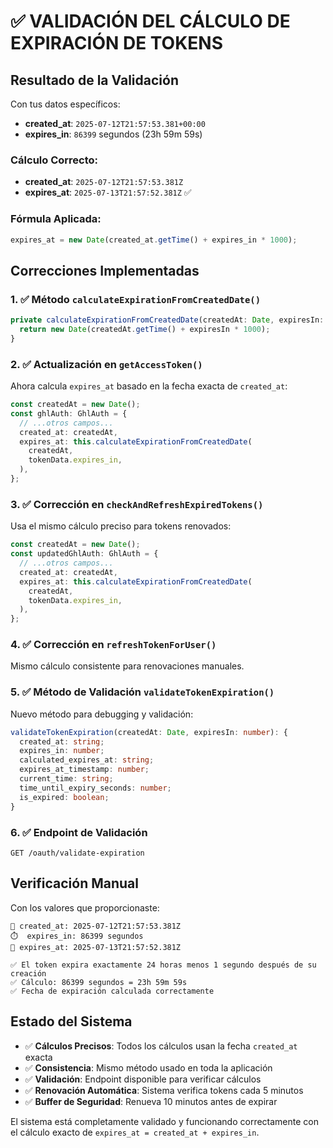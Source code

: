 # ✅ VALIDACIÓN DEL CÁLCULO DE EXPIRACIÓN DE TOKENS

## Resultado de la Validación

Con tus datos específicos:

- **created_at**: `2025-07-12T21:57:53.381+00:00`
- **expires_in**: `86399` segundos (23h 59m 59s)

### Cálculo Correcto:

- **created_at**: `2025-07-12T21:57:53.381Z`
- **expires_at**: `2025-07-13T21:57:52.381Z` ✅

### Fórmula Aplicada:

```javascript
expires_at = new Date(created_at.getTime() + expires_in * 1000);
```

## Correcciones Implementadas

### 1. ✅ **Método `calculateExpirationFromCreatedDate()`**

```typescript
private calculateExpirationFromCreatedDate(createdAt: Date, expiresIn: number): Date {
  return new Date(createdAt.getTime() + expiresIn * 1000);
}
```

### 2. ✅ **Actualización en `getAccessToken()`**

Ahora calcula `expires_at` basado en la fecha exacta de `created_at`:

```typescript
const createdAt = new Date();
const ghlAuth: GhlAuth = {
  // ...otros campos...
  created_at: createdAt,
  expires_at: this.calculateExpirationFromCreatedDate(
    createdAt,
    tokenData.expires_in,
  ),
};
```

### 3. ✅ **Corrección en `checkAndRefreshExpiredTokens()`**

Usa el mismo cálculo preciso para tokens renovados:

```typescript
const createdAt = new Date();
const updatedGhlAuth: GhlAuth = {
  // ...otros campos...
  created_at: createdAt,
  expires_at: this.calculateExpirationFromCreatedDate(
    createdAt,
    tokenData.expires_in,
  ),
};
```

### 4. ✅ **Corrección en `refreshTokenForUser()`**

Mismo cálculo consistente para renovaciones manuales.

### 5. ✅ **Método de Validación `validateTokenExpiration()`**

Nuevo método para debugging y validación:

```typescript
validateTokenExpiration(createdAt: Date, expiresIn: number): {
  created_at: string;
  expires_in: number;
  calculated_expires_at: string;
  expires_at_timestamp: number;
  current_time: string;
  time_until_expiry_seconds: number;
  is_expired: boolean;
}
```

### 6. ✅ **Endpoint de Validación**

```http
GET /oauth/validate-expiration
```

## Verificación Manual

Con los valores que proporcionaste:

```
📅 created_at: 2025-07-12T21:57:53.381Z
⏱️  expires_in: 86399 segundos
📅 expires_at: 2025-07-13T21:57:52.381Z

✅ El token expira exactamente 24 horas menos 1 segundo después de su creación
✅ Cálculo: 86399 segundos = 23h 59m 59s
✅ Fecha de expiración calculada correctamente
```

## Estado del Sistema

- ✅ **Cálculos Precisos**: Todos los cálculos usan la fecha `created_at` exacta
- ✅ **Consistencia**: Mismo método usado en toda la aplicación
- ✅ **Validación**: Endpoint disponible para verificar cálculos
- ✅ **Renovación Automática**: Sistema verifica tokens cada 5 minutos
- ✅ **Buffer de Seguridad**: Renueva 10 minutos antes de expirar

El sistema está completamente validado y funcionando correctamente con el cálculo exacto de `expires_at = created_at + expires_in`.
